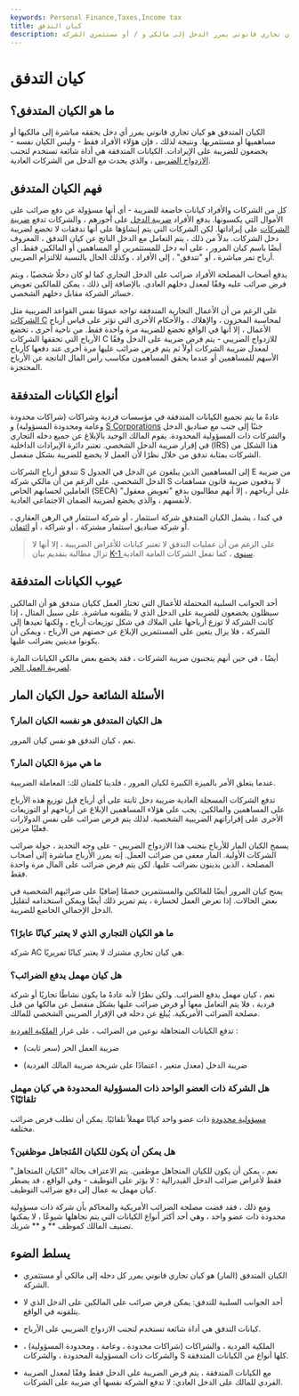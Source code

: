 ```yaml
---
keywords: Personal Finance,Taxes,Income tax
title: كيان التدفق
description: كيان التدفق هو كيان تجاري قانوني يمرر الدخل إلى مالكي و / أو مستثمري الشركة.
---
```


# كيان التدفق
## ما هو الكيان المتدفق؟

الكيان المتدفق هو كيان تجاري قانوني يمرر أي دخل يحققه مباشرة إلى مالكيها أو مساهميها أو مستثمريها. ونتيجة لذلك ، فإن هؤلاء الأفراد فقط - وليس الكيان نفسه - يخضعون للضريبة على الإيرادات. الكيانات المتدفقة هي أداة شائعة تستخدم لتجنب [الازدواج الضريبي](/double_taxation) ، والذي يحدث مع الدخل من الشركات العادية.

## فهم الكيان المتدفق

كل من الشركات والأفراد كيانات خاضعة للضريبة - أي أنها مسؤولة عن دفع ضرائب على الأموال التي يكسبونها. يدفع الأفراد [ضريبة الدخل](/incometax) على أجورهم ، والشركات تدفع [ضريبة الشركات](/corporatetax) على إيراداتها. لكن الشركات التي يتم إنشاؤها على أنها تدفقات لا تخضع لضريبة دخل الشركات. بدلاً من ذلك ، يتم التعامل مع الدخل الناتج عن كيان التدفق ، المعروف أيضًا باسم كيان المرور ، على أنه دخل للمستثمرين أو المساهمين أو المالكين فقط. أي أرباح تمر مباشرة ، أو "تتدفق" ، إلى الأفراد ، وكذلك الحال بالنسبة للالتزام الضريبي.

يدفع أصحاب المصلحة الأفراد ضرائب على الدخل التجاري كما لو كان دخلًا شخصيًا ، ويتم فرض ضرائب عليه وفقًا لمعدل دخلهم العادي. بالإضافة إلى ذلك ، يمكن للمالكين تعويض خسائر الشركة مقابل دخلهم الشخصي.

على الرغم من أن الأعمال التجارية المتدفقة تواجه عمومًا نفس القواعد الضريبية مثل [الشركات C](/c-corporation) لمحاسبة المخزون ، والإهلاك ، والأحكام الأخرى التي تؤثر على قياس أرباح الأعمال ، إلا أنها في الواقع تخضع للضريبة مرة واحدة فقط. من ناحية أخرى ، تخضع الأرباح التي تحققها الشركات C للازدواج الضريبي - يتم فرض ضريبة على الدخل وفقًا لمعدل ضريبة الشركات أولاً ثم يتم فرض ضرائب عليها مرة أخرى عند دفعها كأرباح الأسهم للمساهمين أو عندما يحقق المساهمون مكاسب رأس المال الناتجة عن الأرباح المحتجزة.

## أنواع الكيانات المتدفقة

عادةً ما يتم تجميع الكيانات المتدفقة في مؤسسات فردية وشراكات (شراكات محدودة وعامة ومحدودة المسؤولية) و [S Corporations](/subchapters) جنبًا إلى جنب مع صناديق الدخل والشركات ذات المسؤولية المحدودة. يقوم المالك الوحيد بالإبلاغ عن جميع دخله التجاري في إقرار ضريبة الدخل الشخصي. تعتبر دائرة الإيرادات الداخلية (IRS) هذا الشكل من الشركات بمثابة تدفق من خلال نظرًا لأن العمل لا يخضع للضريبة بشكل منفصل.

تتدفق أرباح الشركات S إلى المساهمين الذين يبلغون عن الدخل في الجدول E من ضريبة الدخل الشخصي. على الرغم من أن مالكي شركة S لا يدفعون ضريبة قانون مساهمات العاملين لحسابهم الخاص (SECA) على أرباحهم ، إلا أنهم مطالبون بدفع "تعويض معقول" لأنفسهم ، والذي يخضع لضريبة الضمان الاجتماعي العادية.

في كندا ، يشمل الكيان المتدفق شركة استثمار ، أو شركة استثمار في الرهن العقاري ، أو شركة صناديق استثمار مشتركة ، أو شراكة ، أو [ائتمان](/trust).

> على الرغم من أن عمليات التدفق لا تعتبر كيانات للأغراض الضريبية ، إلا أنها لا تزال مطالبة بتقديم بيان [K-1 سنوي](/schedule-k-1) ، كما تفعل الشركات العامة العادية.

>

## عيوب الكيانات المتدفقة

أحد الجوانب السلبية المحتملة للأعمال التي تختار العمل ككيان متدفق هو أن المالكين سيظلون يخضعون للضريبة على الدخل الذي لا يتلقونه مباشرة. على سبيل المثال ، إذا كانت الشركة لا توزع أرباحها على الملاك في شكل توزيعات أرباح ، ولكنها تعيدها إلى الشركة ، فلا يزال يتعين على المستثمرين الإبلاغ عن حصتهم من الأرباح ، ويمكن أن يكونوا مدينين بضرائب عليها.

أيضًا ، في حين أنهم يتجنبون ضريبة الشركات ، فقد يخضع بعض مالكي الكيانات المارة [لضريبة العمل الحر](/selfemploymenttax).

## الأسئلة الشائعة حول الكيان المار

### هل الكيان المتدفق هو نفسه الكيان المار؟

نعم ، كيان التدفق هو نفس كيان المرور.

### ما هي ميزة الكيان المار؟

عندما يتعلق الأمر بالميزة الكبيرة لكيان المرور ، فلدينا كلمتان لك: المعاملة الضريبية.

تدفع الشركات المسجلة العادية ضريبة دخل ثابتة على أي أرباح قبل توزيع هذه الأرباح على المساهمين والمالكين. يجب على هؤلاء المساهمين الإبلاغ عن أرباحهم أو التوزيعات الأخرى على إقراراتهم الضريبية الشخصية. لذلك يتم فرض ضرائب على نفس الدولارات فعليًا مرتين.

يسمح الكيان المار للأرباح بتجنب هذا الازدواج الضريبي - على وجه التحديد ، جولة ضرائب الشركات الأولية. المار معفى من ضرائب العمل. إنه يمرر الأرباح مباشرة إلى أصحاب المصلحة ، الذين يدينون بضرائب عليها. لكن يتم فرض ضرائب على المال مرة واحدة فقط.

يمنح كيان المرور أيضًا للمالكين والمستثمرين خصمًا إضافيًا على ضرائبهم الشخصية في بعض الحالات. إذا تعرض العمل لخسارة ، يتم تمرير ذلك أيضًا ويمكن استخدامه لتقليل الدخل الإجمالي الخاضع للضريبة.

### ما هو الكيان التجاري الذي لا يعتبر كيانًا عابرًا؟

شركة AC هي كيان تجاري مشترك لا يعتبر كيانًا تمريريًا.

### هل كيان مهمل يدفع الضرائب؟

نعم ، كيان مهمل يدفع الضرائب. ولكن نظرًا لأنه عادةً ما يكون نشاطًا تجاريًا أو شركة فردية ، فلا يتم التعامل معها أو فرض ضرائب عليها بشكل منفصل عن مالكها من قبل مصلحة الضرائب الأمريكية. يُبلغ عن دخله في الإقرار الضريبي الشخصي للمالك.

تدفع الكيانات المتجاهلة نوعين من الضرائب ، على غرار [الملكية الفردية](/soleproprietorship) :

- ضريبة العمل الحر (سعر ثابت)

- ضريبة الدخل (معدل متغير ، اعتمادًا على شريحة ضريبة المالك الفردية)

### هل الشركة ذات العضو الواحد ذات المسؤولية المحدودة هي كيان مهمل تلقائيًا؟

[مسؤولية محدودة](/llc) ذات عضو واحد كيانًا مهملاً تلقائيًا. يمكن أن تطلب فرض ضرائب مختلفة.

### هل يمكن أن يكون للكيان المُتجاهل موظفين؟

نعم ، يمكن أن يكون للكيان المتجاهل موظفين. يتم الاعتراف بحالة "الكيان المتجاهل" فقط لأغراض ضرائب الدخل الفيدرالية ؛ لا يؤثر على التوظيف - وفي الواقع ، قد يضطر كيان مهمل به عمال إلى دفع ضرائب التوظيف.

ومع ذلك ، فقد قضت مصلحة الضرائب الأمريكية والمحاكم بأن شركة ذات مسؤولية محدودة ذات عضو واحد ، وهي أحد أكثر أنواع الكيانات التي يتم تجاهلها شيوعًا ، لا يمكنها تصنيف المالك كموظف ** و ** شريك.

## يسلط الضوء

- الكيان المتدفق (المار) هو كيان تجاري قانوني يمرر كل دخله إلى مالكي أو مستثمري الشركة.

- أحد الجوانب السلبية للتدفق: يمكن فرض ضرائب على المالكين على الدخل الذي لا يتلقونه في الواقع.

- كيانات التدفق هي أداة شائعة تستخدم لتجنب الازدواج الضريبي على الأرباح.

- الملكية الفردية ، والشراكات (شراكات محدودة ، وعامة ، ومحدودة المسؤولية) ، والشركات ذات المسؤولية المحدودة ، والشركات S كلها أنواع من الكيانات المتدفقة.

- مع الكيانات المتدفقة ، يتم فرض الضريبة على الدخل فقط وفقًا لمعدل الضريبة الفردي للمالك على الدخل العادي: لا تدفع الشركة نفسها أي ضريبة على الشركات.

